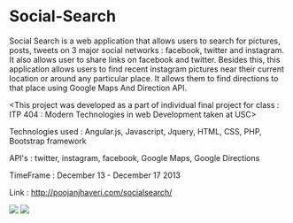 Social-Search
=============

Social Search is a web application that allows users to search for pictures, posts, tweets on 3 major social networks : facebook, twitter and instagram. It also allows user to share links on facebook and twitter. 
Besides this, this application allows users to find recent instagram pictures near their current location or around any particular place. It allows them to find directions to that place using Google Maps And Direction API.

<This project was developed as a part of individual final project for class : ITP 404 : Modern Technologies in web Development taken at USC>

Technologies used :
Angular.js, Javascript, Jquery, HTML, CSS, PHP, Bootstrap framework

API's : twitter, instagram, facebook, Google Maps, Google Directions

TimeFrame : December 13 - December 17 2013

Link : http://poojanjhaveri.com/socialsearch/

<img src = "https://raw.github.com/poojanjhaveri/Social-Search/master/screenshots/module1.png">



<img src = "https://raw.github.com/poojanjhaveri/Social-Search/master/screenshots/module2.png">

